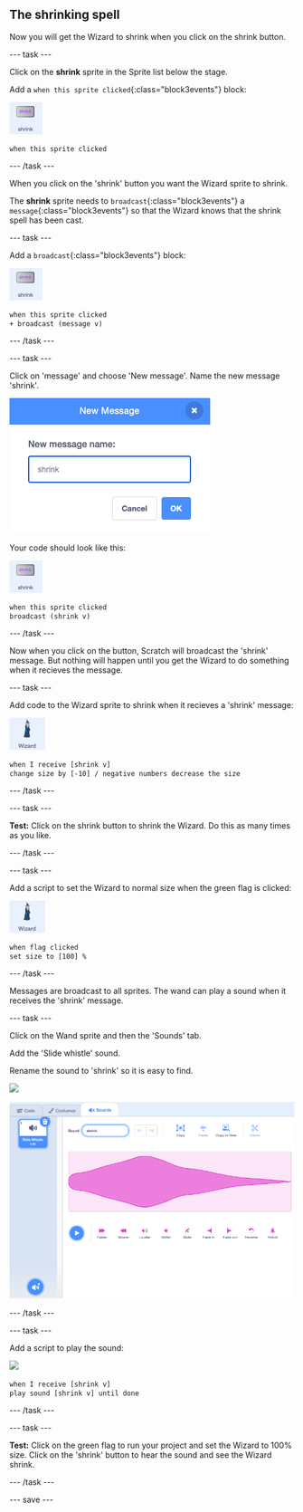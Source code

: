 ## The shrinking spell

Now you will get the Wizard to shrink when you click on the shrink button.

--- task ---

Click on the **shrink** sprite in the Sprite list below the stage. 

Add a `when this sprite clicked`{:class="block3events"} block:

![](images/shrink-icon.png)

```blocks3
when this sprite clicked
```

--- /task ---

When you click on the 'shrink' button you want the Wizard sprite to shrink. 

The **shrink** sprite needs to `broadcast`{:class="block3events"} a `message`{:class="block3events"} so that the Wizard knows that the shrink spell has been cast.

--- task ---

Add a `broadcast`{:class="block3events"} block:

![](images/shrink-icon.png)

```blocks3
when this sprite clicked
+ broadcast (message v)
```

--- /task ---

--- task ---

Click on 'message' and choose 'New message'. Name the new message 'shrink'.

![New message dialog with shrink entered.](images/new-message.png)

Your code should look like this:

![](images/shrink-icon.png)

```blocks3
when this sprite clicked
broadcast (shrink v)
```

--- /task ---

Now when you click on the button, Scratch will broadcast the 'shrink' message. But nothing will happen until you get the Wizard to do something when it recieves the message.

--- task ---

Add code to the Wizard sprite to shrink when it recieves a 'shrink' message:

![](images/wizard-icon.png)

```blocks3
when I receive [shrink v]
change size by [-10] / negative numbers decrease the size
```
--- /task ---

--- task ---

**Test:** Click on the shrink button to shrink the Wizard. Do this as many times as you like.

--- /task ---

--- task ---

Add a script to set the Wizard to normal size when the green flag is clicked:

![](images/wizard-icon.png)

```blocks3
when flag clicked
set size to [100] %
```
--- /task ---

Messages are broadcast to all sprites. The wand can play a sound when it receives the 'shrink' message.

--- task ---

Click on the Wand sprite and then the 'Sounds' tab.

Add the 'Slide whistle' sound.

Rename the sound to 'shrink' so it is easy to find.

![](images/wand-icon.png)

![The Sounds tab with added slide whistle sound renamed to shrink in the Sound property.](images/slide-whistle.png)

--- /task ---

--- task ---

Add a script to play the sound:

![](images/wand-icon.png)

```blocks3
when I receive [shrink v]
play sound [shrink v] until done

```
--- /task ---

--- task ---

**Test:** Click on the green flag to run your project and set the Wizard to 100% size. Click on the 'shrink' button to hear the sound and see the Wizard shrink.

--- /task ---

--- save ---